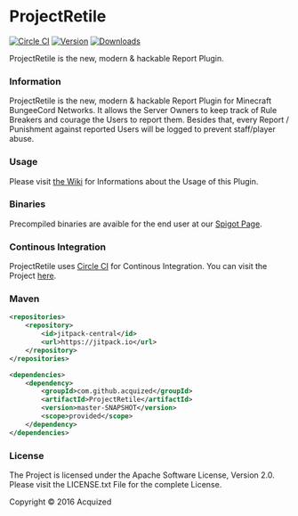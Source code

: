 # ProjectRetile
[![Circle CI](https://img.shields.io/circleci/project/Acquized/ProjectRetile.svg?maxAge=300&style=flat-square)](https://circleci.com/gh/Acquized/ProjectRetile)
[![Version](https://img.shields.io/github/release/Acquized/ProjectRetile.svg?maxAge=2592000&style=flat-square)]()
[![Downloads](https://img.shields.io/github/downloads/Acquized/ProjectRetile/total.svg?maxAge=2592000&style=flat-square)](https://github.com/Acquized/ProjectRetile/releases)  

ProjectRetile is the new, modern & hackable Report Plugin.  
  
### Information
ProjectRetile is the new, modern & hackable Report Plugin for Minecraft BungeeCord Networks. It allows the Server Owners to keep track of Rule Breakers and courage the Users to report them. Besides that, every Report / Punishment against reported Users will be logged to prevent staff/player abuse.  
  
### Usage
Please visit [the Wiki](https://github.com/Acquized/ProjectRetile/wiki) for Informations about the Usage of this Plugin.  
  
### Binaries
Precompiled binaries are avaible for the end user at our [Spigot Page]().  
  
### Continous Integration
ProjectRetile uses [Circle CI](https://circleci.com/) for Continous Integration. You can visit the Project [here](https://circleci.com/gh/Acquized/ProjectRetile).  
  
### Maven
```xml
<repositories>
    <repository>
        <id>jitpack-central</id>
        <url>https://jitpack.io</url>
    </repository>
</repositories>

<dependencies>
    <dependency>
        <groupId>com.github.acquized</groupId>
        <artifactId>ProjectRetile</artifactId>
        <version>master-SNAPSHOT</version>
        <scope>provided</scope>
    </dependency>
</dependencies>
```  
  
### License
The Project is licensed under the Apache Software License, Version 2.0. Please visit the LICENSE.txt File for the complete License.  
  
Copyright © 2016 Acquized